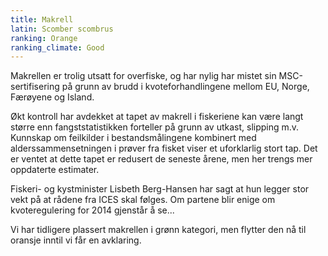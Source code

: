 ```yaml
---
title: Makrell
latin: Scomber scombrus
ranking: Orange
ranking_climate: Good
---
```

Makrellen er trolig utsatt for overfiske, og har nylig har mistet sin MSC-sertifisering på grunn av brudd i kvoteforhandlingene mellom EU, Norge, Færøyene og Island.

Økt kontroll har avdekket at tapet av makrell i fiskeriene kan være langt større enn fangststatistikken forteller på grunn av utkast, slipping m.v. Kunnskap om feilkilder i bestandsmålingene kombinert med alderssammensetningen i prøver fra fisket viser et uforklarlig stort tap. Det er ventet at dette tapet er redusert de seneste årene, men her trengs mer oppdaterte estimater.

Fiskeri- og kystminister Lisbeth Berg-Hansen har sagt at hun legger stor vekt på at rådene fra ICES skal følges. Om partene blir enige om kvoteregulering for 2014 gjenstår å se...

Vi har tidligere plassert makrellen i grønn kategori, men flytter den nå til oransje inntil vi får en avklaring.
